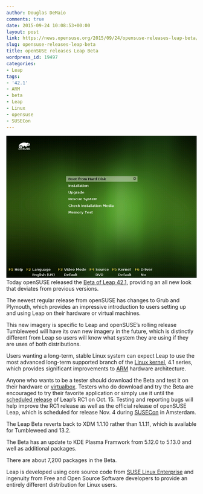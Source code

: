 ```yaml
---
author: Douglas DeMaio
comments: true
date: 2015-09-24 10:08:53+00:00
layout: post
link: https://news.opensuse.org/2015/09/24/opensuse-releases-leap-beta/
slug: opensuse-releases-leap-beta
title: openSUSE releases Leap Beta
wordpress_id: 19497
categories:
- Leap
tags:
- '42.1'
- ARM
- beta
- Leap
- Linux
- opensuse
- SUSECon
---
```


[![canvas](/wp-content/uploads/2015/09/canvas.png)](/wp-content/uploads/2015/09/canvas.png)Today openSUSE released the [Beta of Leap 42.1](http://bit.ly/1iOyl2T), providing an all new look that deviates from previous versions.

The newest regular release from openSUSE has changes to Grub and Plymouth, which provides an impressive introduction to users setting up and using Leap on their hardware or virtual machines.

<!-- more -->This new imagery is specific to Leap and openSUSE’s rolling release Tumbleweed will have its own new imagery in the future, which is distinctly different from Leap so users will know what system they are using if they are uses of both distributions.

Users wanting a long-term, stable Linux system can expect Leap to use the most advanced long-term supported branch of the [Linux kernel](https://www.kernel.org/category/releases.html), 4.1 series, which provides significant improvements to [ARM](https://www.arm.com/) hardware architecture.

Anyone who wants to be a tester should download the Beta and test it on their hardware or [virtualbox](https://www.virtualbox.org/). Testers who do download and try the Beta are encouraged to try their favorite application or simply use it until the [scheduled release](https://en.opensuse.org/openSUSE:Roadmap) of Leap’s RC1 on Oct. 15. Testing and reporting bugs will help improve the RC1 release as well as the official release of openSUSE Leap, which is scheduled for release Nov. 4 during [SUSECon](http://www.susecon.com/) in Amsterdam.

The Leap Beta reverts back to XDM 1.1.10 rather than 1.1.11, which is available for Tumbleweed and 13.2.

The Beta has an update to KDE Plasma Framwork from 5.12.0 to 5.13.0 and well as additional packages.

There are about 7,200 packages in the Beta.

Leap is developed using core source code from [SUSE Linux Enterprise](https://www.suse.com/products/server/features/) and ingenuity from Free and Open Source Software developers to provide an entirely different distribution for Linux users.
